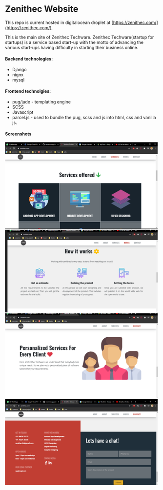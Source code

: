 # Zenithec Website

This repo is current hosted in digitalocean droplet at [https://zenithec.com/](https://zenithec.com/).

This is the main site of Zenithec Techware.
Zenithec Techware(startup for startups) is a service based start-up with the motto 
of advancing the various start-ups having difficulty in starting their business online.

#### Backend technologies:
* Django
* nignx
* mysql

#### Frontend technolgies:
* pug/jade - templating engine
* SCSS
* Javascript
* parcel.js - used to bundle the pug, scss and js into html, css and vanilla js.

#### Screenshots

<img src='pics/one.png' width=500>
<img src='pics/two.png' width=500>
<img src='pics/three.png' width=500>
<img src='pics/four.png' width=500>